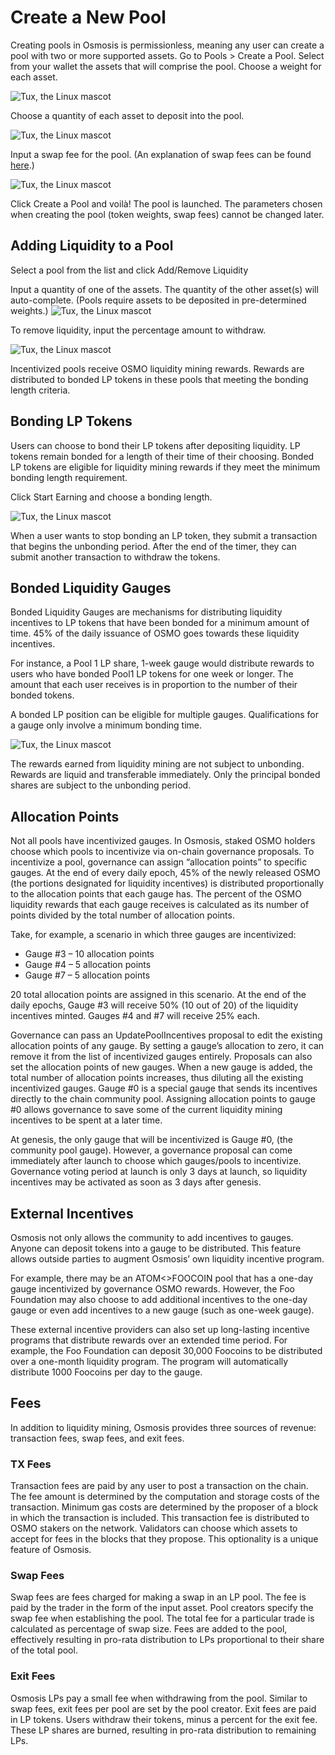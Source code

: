 
# Create a New Pool

Creating pools in Osmosis is permissionless, meaning any user can create a pool with two or more supported assets.
Go to Pools > Create a Pool. Select from your wallet the assets that will comprise the pool. Choose a weight for each asset.

![Tux, the Linux mascot](../../assets/creating-pool.png)

Choose a quantity of each asset to deposit into the pool.

![Tux, the Linux mascot](../../assets/creating-pool2.png)

Input a swap fee for the pool. (An explanation of swap fees can be found [here](https://osmosis.gitbook.io/o/liquidity-providing/fees).)

![Tux, the Linux mascot](../../assets/creating-pool3.png)

Click Create a Pool and voilà! The pool is launched. The parameters chosen when creating the pool (token weights, swap fees) cannot be changed later.

## Adding Liquidity to a Pool
Select a pool from the list and click Add/Remove Liquidity

Input a quantity of one of the assets. The quantity of the other asset(s) will auto-complete. (Pools require assets to be deposited in pre-determined weights.)
![Tux, the Linux mascot](../../assets/add-liquidity.png)

To remove liquidity, input the percentage amount to withdraw.

![Tux, the Linux mascot](../../assets/remove-liquidity.png)

Incentivized pools receive OSMO liquidity mining rewards. Rewards are distributed to bonded LP tokens in these pools that meeting the bonding length criteria.

## Bonding LP Tokens
Users can choose to bond their LP tokens after depositing liquidity. LP tokens remain bonded for a length of their time of their choosing. Bonded LP tokens are eligible for liquidity mining rewards if they meet the minimum bonding length requirement.

Click Start Earning and choose a bonding length.

![Tux, the Linux mascot](../../assets/start-earning.png)

When a user wants to stop bonding an LP token, they submit a transaction that begins the unbonding period. After the end of the timer, they can submit another transaction to withdraw the tokens.

## Bonded Liquidity Gauges

Bonded Liquidity Gauges are mechanisms for distributing liquidity incentives to LP tokens that have been bonded for a minimum amount of time. 45% of the daily issuance of OSMO goes towards these liquidity incentives.

For instance, a Pool 1 LP share, 1-week gauge would distribute rewards to users who have bonded Pool1 LP tokens for one week or longer. The amount that each user receives is in proportion to the number of their bonded tokens.

A bonded LP position can be eligible for multiple gauges. Qualifications for a gauge only involve a minimum bonding time.

![Tux, the Linux mascot](../../assets/gauges.png)


The rewards earned from liquidity mining are not subject to unbonding. Rewards are liquid and transferable immediately. Only the principal bonded shares are subject to the unbonding period.

## Allocation Points

Not all pools have incentivized gauges. In Osmosis, staked OSMO holders choose which pools to incentivize via on-chain governance proposals. To incentivize a pool, governance can assign “allocation points” to specific gauges. At the end of every daily epoch, 45% of the newly released OSMO (the portions designated for liquidity incentives) is distributed proportionally to the allocation points that each gauge has. The percent of the OSMO liquidity rewards that each gauge receives is calculated as its number of points divided by the total number of allocation points.

Take, for example, a scenario in which three gauges are incentivized:

- Gauge #3 – 10 allocation points
- Gauge #4 – 5 allocation points
- Gauge #7 – 5 allocation points

20 total allocation points are assigned in this scenario. At the end of the daily epochs, Gauge #3 will receive 50% (10 out of 20) of the liquidity incentives minted. Gauges #4 and #7 will receive 25% each.

Governance can pass an UpdatePoolIncentives proposal to edit the existing allocation points of any gauge. By setting a gauge’s allocation to zero, it can remove it from the list of incentivized gauges entirely. Proposals can also set the allocation points of new gauges. When a new gauge is added, the total number of allocation points increases, thus diluting all the existing incentivized gauges.
Gauge #0 is a special gauge that sends its incentives directly to the chain community pool. Assigning allocation points to gauge #0 allows governance to save some of the current liquidity mining incentives to be spent at a later time.

At genesis, the only gauge that will be incentivized is Gauge #0, (the community pool gauge). However, a governance proposal can come immediately after launch to choose which gauges/pools to incentivize. Governance voting period at launch is only 3 days at launch, so liquidity incentives may be activated as soon as 3 days after genesis.

## External Incentives

Osmosis not only allows the community to add incentives to gauges. Anyone can deposit tokens into a gauge to be distributed. This feature allows outside parties to augment Osmosis’ own liquidity incentive program.

For example, there may be an ATOM<>FOOCOIN pool that has a one-day gauge incentivized by governance OSMO rewards. However, the Foo Foundation may also choose to add additional incentives to the one-day gauge or even add incentives to a new gauge (such as one-week gauge).

These external incentive providers can also set up long-lasting incentive programs that distribute rewards over an extended time period. For example, the Foo Foundation can deposit 30,000 Foocoins to be distributed over a one-month liquidity program. The program will automatically distribute 1000 Foocoins per day to the gauge.

## Fees

In addition to liquidity mining, Osmosis provides three sources of revenue: transaction fees, swap fees, and exit fees.

### TX Fees
Transaction fees are paid by any user to post a transaction on the chain. The fee amount is determined by the computation and storage costs of the transaction. Minimum gas costs are determined by the proposer of a block in which the transaction is included. This transaction fee is distributed to OSMO stakers on the network.
Validators can choose which assets to accept for fees in the blocks that they propose. This optionality is a unique feature of Osmosis.

### Swap Fees
Swap fees are fees charged for making a swap in an LP pool. The fee is paid by the trader in the form of the input asset. Pool creators specify the swap fee when establishing the pool. The total fee for a particular trade is calculated as percentage of swap size. Fees are added to the pool, effectively resulting in pro-rata distribution to LPs proportional to their share of the total pool.

### Exit Fees
Osmosis LPs pay a small fee when withdrawing from the pool. Similar to swap fees, exit fees per pool are set by the pool creator.
Exit fees are paid in LP tokens. Users withdraw their tokens, minus a percent for the exit fee. These LP shares are burned, resulting in pro-rata distribution to remaining LPs.


